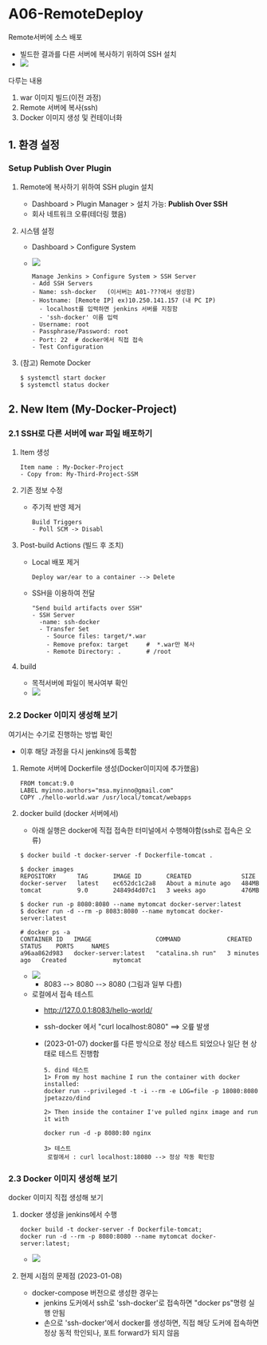 <style>
.burk {
    background-color: red;
    color: yellow;
    display:inline-block;
}
</style>

# A06-RemoteDeploy

Remote서버에 소스 배포

- 빌드한 결과를 다른 서버에 복사하기 위하여 SSH 설치
- ![](images/A06-1-SystemConfig.png)

다루는 내용

1. war 이미지 빌드(이전 과정)
2. Remote 서버에 복사(ssh)
3. Docker 이미지 생성 및 컨테이너화

## 1. 환경 설정

### Setup Publish Over Plugin

1. Remote에 복사하기 위하여  SSH plugin 설치

   - Dashboard > Plugin Manager  > 설치 가능:  **Publish Over SSH**
   - 회사 네트워크 오류(테더링 했음)
2. 시스템 설정

   - Dashboard  >  Configure System
   - ![](images/A06-1-SSH-Connection.png)

     ```shell
     Manage Jenkins > Configure System > SSH Server
     - Add SSH Servers
     - Name: ssh-docker   (이서버는 A01-???에서 생성함)
     - Hostname: [Remote IP] ex)10.250.141.157 (내 PC IP)
       - localhost를 입력하면 jenkins 서버를 지칭함
       - 'ssh-docker' 이름 입력
     - Username: root
     - Passphrase/Password: root
     - Port: 22  # docker에서 직접 접속
     - Test Configuration
     ```
3. (참고) Remote Docker

   ```shell
   $ systemctl start docker
   $ systemctl status docker
   ```

## 2. New Item (My-Docker-Project)

### 2.1 SSH로 다른 서버에 war 파일 배포하기
1. Item 생성

   ```shell
   Item name : My-Docker-Project
   - Copy from: My-Third-Project-SSM
   ```
2. 기존 정보 수정

   - 주기적 반영 제거

     ```shell
     Build Triggers
     - Poll SCM -> Disabl
     ```
3. Post-build Actions (빌드 후 조치)

   - Local 배포 제거
     ```shell
     Deploy war/ear to a container --> Delete
     ```
   - SSH을 이용하여 전달
     ```shell
     "Send build artifacts over SSH"
     - SSH Server
       -name: ssh-docker
       - Transfer Set
         - Source files: target/*.war
         - Remove prefox: target     #  *.war만 복사
         - Remote Directory: .       # /root
     ```
4. build

   - 목적서버에 파일이 복사여부 확인
   - ![](images/A06-sshCopy.png)

### 2.2 Docker 이미지 생성해 보기
여기서는 수기로 진행하는 방법 확인 
- 이후 해당 과정을 다시 jenkins에 등록함


1. Remote 서버에 Dockerfile 생성(Docker이미지에 추가했음)

   ```shell
   FROM tomcat:9.0
   LABEL myinno.authors="msa.myinno@gmail.com"
   COPY ./hello-world.war /usr/local/tomcat/webapps
   ```
2. docker build (docker 서버에서)

   - 아래 실행은 docker에 직접 접속한 터미널에서 수행해야함(ssh로 접속은 오류)

   ```shell
   $ docker build -t docker-server -f Dockerfile-tomcat .   

   $ docker images
   REPOSITORY      TAG       IMAGE ID       CREATED              SIZE
   docker-server   latest    ec652dc1c2a8   About a minute ago   484MB
   tomcat          9.0       24849d4d07c1   3 weeks ago          476MB

   $ docker run -p 8080:8080 --name mytomcat docker-server:latest
   $ docker run -d --rm -p 8083:8080 --name mytomcat docker-server:latest

   # docker ps -a
   CONTAINER ID   IMAGE                  COMMAND             CREATED         STATUS    PORTS     NAMES
   a96aa862d983   docker-server:latest   "catalina.sh run"   3 minutes ago   Created             mytomcat   

   ```

   - ![](images/A06-DockerCallflow.png)
     - 8083 --> 8080 --> 8080 (그림과 일부 다름)
   - 로컬에서 접속 테스트
     - http://127.0.0.1:8083/hello-world/
     - ssh-docker 에서 "curl localhost:8080" ==> 오륲 발생
     - (2023-01-07)  docker를 다른 방식으로 정상 테스트 되었으나 일단 현 상태로 테스트 진행함

        ```shell
        5. dind 테스트
        1> From my host machine I run the container with docker installed:
        docker run --privileged -t -i --rm -e LOG=file -p 18080:8080 jpetazzo/dind
        
        2> Then inside the container I've pulled nginx image and run it with
        
        docker run -d -p 8080:80 nginx
        
        3> 테스트 
         로컬에서 : curl localhost:18080 --> 정상 작동 확인함
        ```

### 2.3 Docker 이미지 생성해 보기    

docker 이미지 직접 생성해 보기

1. docker 생성을 jenkins에서 수행

    ```shell
    docker build -t docker-server -f Dockerfile-tomcat; 
    docker run -d --rm -p 8080:8080 --name mytomcat docker-server:latest;
    ```
   - ![](images/A06-DockerJenkinsShell.png)

2. 현제 시점의 문제점 (2023-01-08)
   - docker-compose 버전으로 생성한 경우는 
     - jenkins 도커에서 ssh로 'ssh-docker'로 접속하면 "docker ps"명령 실행 안됨
     - 손으로 'ssh-docker'에서 docker를 생성하면, 직접 해당 도커에 접속하면 정상 동적 학인되나, 포트 forward가 되지 않음


